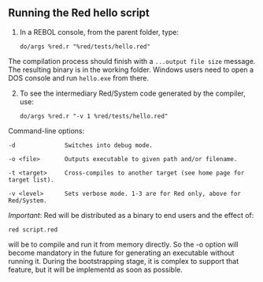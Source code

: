 Running the Red hello script
------------------------

1. In a REBOL console, from the parent folder, type:

    `do/args %red.r "%red/tests/hello.red"`

The compilation process should finish with a `...output file size` message. The resulting binary is in the working folder. Windows users need to open a DOS console and run `hello.exe` from there.

2. To see the intermediary Red/System code generated by the compiler, use:

    `do/args %red.r "-v 1 %red/tests/hello.red"`


Command-line options:

    -d				Switches into debug mode.
    
    -o <file>		Outputs executable to given path and/or filename.
    
    -t <target>		Cross-compiles to another target (see home page for target list).
    
    -v <level>		Sets verbose mode. 1-3 are for Red only, above for Red/System.
    

*Important*: Red will be distributed as a binary to end users and the effect of:

    red script.red
    
will be to compile and run it from memory directly. So the -o option will become mandatory in the future for generating an executable without running it. During the bootstrapping stage, it is complex to support that feature, but it will be implementd as soon as possible.